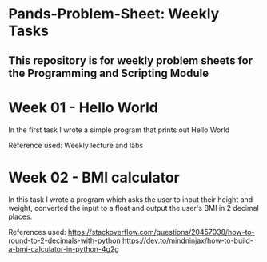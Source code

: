 # Pands-Problem-Sheet: Weekly Tasks
## This repository is for weekly problem sheets for the Programming and Scripting Module


# Week 01 - Hello World

In the first task I wrote a simple program that prints out Hello World

Reference used:
Weekly lecture and labs





# Week 02 - BMI calculator

In this task I wrote a program which asks the user to input their height and weight, converted the input to a float and output the user's BMI in 2 decimal places.

References used:
https://stackoverflow.com/questions/20457038/how-to-round-to-2-decimals-with-python
https://dev.to/mindninjax/how-to-build-a-bmi-calculator-in-python-4g2g